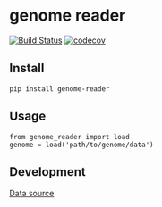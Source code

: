 # genome reader

[![Build Status](https://travis-ci.org/marigenhq/genome-reader.svg?branch=master)](https://travis-ci.org/marigenhq/genome-reader) [![codecov](https://codecov.io/gh/marigenhq/genome-reader/branch/master/graph/badge.svg)](https://codecov.io/gh/marigenhq/genome-reader)

## Install

```
pip install genome-reader
```

## Usage
```
from genome_reader import load
genome = load('path/to/genome/data')
```

## Development

[Data source](https://my.pgp-hms.org/public_genetic_data?utf8=%E2%9C%93&data_type=23andMe&commit=Search)

